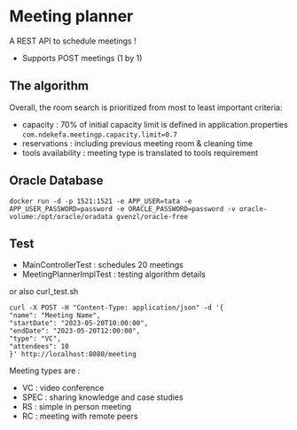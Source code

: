 # Meeting planner

A REST API to schedule meetings !

* Supports POST meetings (1 by 1)

## The algorithm

Overall, the room search is prioritized from most to least important criteria:
* capacity : 70% of initial capacity limit is defined in application.properties `com.ndekefa.meetingp.capacity.limit=0.7`
* reservations : including previous meeting room & cleaning time
* tools availability : meeting type is translated to tools requirement

## Oracle Database
``
docker run -d -p 1521:1521 -e APP_USER=tata -e APP_USER_PASSWORD=password -e ORACLE_PASSWORD=password -v oracle-volume:/opt/oracle/oradata gvenzl/oracle-free
``
## Test

- MainControllerTest : schedules 20 meetings
- MeetingPlannerImplTest : testing algorithm details

or also curl_test.sh

```
curl -X POST -H "Content-Type: application/json" -d '{
"name": "Meeting Name",
"startDate": "2023-05-20T10:00:00",
"endDate": "2023-05-20T12:00:00",
"type": "VC",
"attendees": 10
}' http://localhost:8080/meeting

```

Meeting types are :
- VC : video conference
- SPEC : sharing knowledge and case studies
- RS : simple in person meeting
- RC : meeting with remote peers
